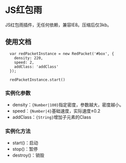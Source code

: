 # JS红包雨

JS红包雨插件，无任何依赖，兼容IE8。压缩后仅3kb。

## 使用文档

```
  var redPacketInstance = new RedPacket('#box', {
    density: 220,
    speed: 2,
    addClass: 'addClass'
  });

  redPacketInstance.start()
```
### 实例化参数
- density：`{Number|100}`指定密度，参数越大，密度越小。
- speed：`{Number|4}`基础速度，实际速度±0.2
- addClass：`{String}`增加子元素的Class

### 实例化方法
- start()：启动
- stop()：暂停
- destroy()：销毁